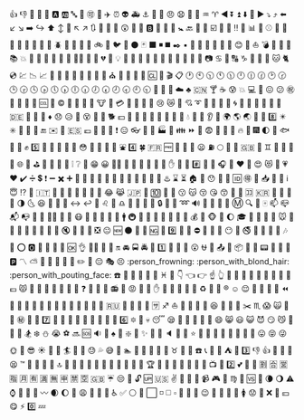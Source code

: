 <span class="copyme" data-clipboard-text=":+1:" title=":+1:">:+1:</span>
<span class="copyme" data-clipboard-text=":-1:" title=":-1:">:-1:</span>
<span class="copyme" data-clipboard-text=":100:" title=":100:">:100:</span>
<span class="copyme" data-clipboard-text=":1234:" title=":1234:">:1234:</span>
<span class="copyme" data-clipboard-text=":8ball:" title=":8ball:">:8ball:</span>
<span class="copyme" data-clipboard-text=":a:" title=":a:">:a:</span>
<span class="copyme" data-clipboard-text=":ab:" title=":ab:">:ab:</span>
<span class="copyme" data-clipboard-text=":abc:" title=":abc:">:abc:</span>
<span class="copyme" data-clipboard-text=":abcd:" title=":abcd:">:abcd:</span>
<span class="copyme" data-clipboard-text=":accept:" title=":accept:">:accept:</span>
<span class="copyme" data-clipboard-text=":aerial_tramway:" title=":aerial_tramway:">:aerial_tramway:</span>
<span class="copyme" data-clipboard-text=":airplane:" title=":airplane:">:airplane:</span>
<span class="copyme" data-clipboard-text=":alarm_clock:" title=":alarm_clock:">:alarm_clock:</span>
<span class="copyme" data-clipboard-text=":alien:" title=":alien:">:alien:</span>
<span class="copyme" data-clipboard-text=":ambulance:" title=":ambulance:">:ambulance:</span>
<span class="copyme" data-clipboard-text=":anchor:" title=":anchor:">:anchor:</span>
<span class="copyme" data-clipboard-text=":angel:" title=":angel:">:angel:</span>
<span class="copyme" data-clipboard-text=":anger:" title=":anger:">:anger:</span>
<span class="copyme" data-clipboard-text=":angry:" title=":angry:">:angry:</span>
<span class="copyme" data-clipboard-text=":anguished:" title=":anguished:">:anguished:</span>
<span class="copyme" data-clipboard-text=":ant:" title=":ant:">:ant:</span>
<span class="copyme" data-clipboard-text=":apple:" title=":apple:">:apple:</span>
<span class="copyme" data-clipboard-text=":aquarius:" title=":aquarius:">:aquarius:</span>
<span class="copyme" data-clipboard-text=":aries:" title=":aries:">:aries:</span>
<span class="copyme" data-clipboard-text=":arrow_backward:" title=":arrow_backward:">:arrow_backward:</span>
<span class="copyme" data-clipboard-text=":arrow_double_down:" title=":arrow_double_down:">:arrow_double_down:</span>
<span class="copyme" data-clipboard-text=":arrow_double_up:" title=":arrow_double_up:">:arrow_double_up:</span>
<span class="copyme" data-clipboard-text=":arrow_down:" title=":arrow_down:">:arrow_down:</span>
<span class="copyme" data-clipboard-text=":arrow_down_small:" title=":arrow_down_small:">:arrow_down_small:</span>
<span class="copyme" data-clipboard-text=":arrow_forward:" title=":arrow_forward:">:arrow_forward:</span>
<span class="copyme" data-clipboard-text=":arrow_heading_down:" title=":arrow_heading_down:">:arrow_heading_down:</span>
<span class="copyme" data-clipboard-text=":arrow_heading_up:" title=":arrow_heading_up:">:arrow_heading_up:</span>
<span class="copyme" data-clipboard-text=":arrow_left:" title=":arrow_left:">:arrow_left:</span>
<span class="copyme" data-clipboard-text=":arrow_lower_left:" title=":arrow_lower_left:">:arrow_lower_left:</span>
<span class="copyme" data-clipboard-text=":arrow_lower_right:" title=":arrow_lower_right:">:arrow_lower_right:</span>
<span class="copyme" data-clipboard-text=":arrow_right:" title=":arrow_right:">:arrow_right:</span>
<span class="copyme" data-clipboard-text=":arrow_right_hook:" title=":arrow_right_hook:">:arrow_right_hook:</span>
<span class="copyme" data-clipboard-text=":arrow_up:" title=":arrow_up:">:arrow_up:</span>
<span class="copyme" data-clipboard-text=":arrow_up_down:" title=":arrow_up_down:">:arrow_up_down:</span>
<span class="copyme" data-clipboard-text=":arrow_up_small:" title=":arrow_up_small:">:arrow_up_small:</span>
<span class="copyme" data-clipboard-text=":arrow_upper_left:" title=":arrow_upper_left:">:arrow_upper_left:</span>
<span class="copyme" data-clipboard-text=":arrow_upper_right:" title=":arrow_upper_right:">:arrow_upper_right:</span>
<span class="copyme" data-clipboard-text=":arrows_clockwise:" title=":arrows_clockwise:">:arrows_clockwise:</span>
<span class="copyme" data-clipboard-text=":arrows_counterclockwise:" title=":arrows_counterclockwise:">:arrows_counterclockwise:</span>
<span class="copyme" data-clipboard-text=":art:" title=":art:">:art:</span>
<span class="copyme" data-clipboard-text=":articulated_lorry:" title=":articulated_lorry:">:articulated_lorry:</span>
<span class="copyme" data-clipboard-text=":astonished:" title=":astonished:">:astonished:</span>
<span class="copyme" data-clipboard-text=":athletic_shoe:" title=":athletic_shoe:">:athletic_shoe:</span>
<span class="copyme" data-clipboard-text=":atm:" title=":atm:">:atm:</span>
<span class="copyme" data-clipboard-text=":b:" title=":b:">:b:</span>
<span class="copyme" data-clipboard-text=":baby:" title=":baby:">:baby:</span>
<span class="copyme" data-clipboard-text=":baby_bottle:" title=":baby_bottle:">:baby_bottle:</span>
<span class="copyme" data-clipboard-text=":baby_chick:" title=":baby_chick:">:baby_chick:</span>
<span class="copyme" data-clipboard-text=":baby_symbol:" title=":baby_symbol:">:baby_symbol:</span>
<span class="copyme" data-clipboard-text=":back:" title=":back:">:back:</span>
<span class="copyme" data-clipboard-text=":baggage_claim:" title=":baggage_claim:">:baggage_claim:</span>
<span class="copyme" data-clipboard-text=":balloon:" title=":balloon:">:balloon:</span>
<span class="copyme" data-clipboard-text=":ballot_box_with_check:" title=":ballot_box_with_check:">:ballot_box_with_check:</span>
<span class="copyme" data-clipboard-text=":bamboo:" title=":bamboo:">:bamboo:</span>
<span class="copyme" data-clipboard-text=":banana:" title=":banana:">:banana:</span>
<span class="copyme" data-clipboard-text=":bangbang:" title=":bangbang:">:bangbang:</span>
<span class="copyme" data-clipboard-text=":bank:" title=":bank:">:bank:</span>
<span class="copyme" data-clipboard-text=":bar_chart:" title=":bar_chart:">:bar_chart:</span>
<span class="copyme" data-clipboard-text=":barber:" title=":barber:">:barber:</span>
<span class="copyme" data-clipboard-text=":baseball:" title=":baseball:">:baseball:</span>
<span class="copyme" data-clipboard-text=":basketball:" title=":basketball:">:basketball:</span>
<span class="copyme" data-clipboard-text=":bath:" title=":bath:">:bath:</span>
<span class="copyme" data-clipboard-text=":bathtub:" title=":bathtub:">:bathtub:</span>
<span class="copyme" data-clipboard-text=":battery:" title=":battery:">:battery:</span>
<span class="copyme" data-clipboard-text=":bear:" title=":bear:">:bear:</span>
<span class="copyme" data-clipboard-text=":bee:" title=":bee:">:bee:</span>
<span class="copyme" data-clipboard-text=":beer:" title=":beer:">:beer:</span>
<span class="copyme" data-clipboard-text=":beers:" title=":beers:">:beers:</span>
<span class="copyme" data-clipboard-text=":beetle:" title=":beetle:">:beetle:</span>
<span class="copyme" data-clipboard-text=":beginner:" title=":beginner:">:beginner:</span>
<span class="copyme" data-clipboard-text=":bell:" title=":bell:">:bell:</span>
<span class="copyme" data-clipboard-text=":bento:" title=":bento:">:bento:</span>
<span class="copyme" data-clipboard-text=":bicyclist:" title=":bicyclist:">:bicyclist:</span>
<span class="copyme" data-clipboard-text=":bike:" title=":bike:">:bike:</span>
<span class="copyme" data-clipboard-text=":bikini:" title=":bikini:">:bikini:</span>
<span class="copyme" data-clipboard-text=":bird:" title=":bird:">:bird:</span>
<span class="copyme" data-clipboard-text=":birthday:" title=":birthday:">:birthday:</span>
<span class="copyme" data-clipboard-text=":black_circle:" title=":black_circle:">:black_circle:</span>
<span class="copyme" data-clipboard-text=":black_joker:" title=":black_joker:">:black_joker:</span>
<span class="copyme" data-clipboard-text=":black_large_square:" title=":black_large_square:">:black_large_square:</span>
<span class="copyme" data-clipboard-text=":black_medium_small_square:" title=":black_medium_small_square:">:black_medium_small_square:</span>
<span class="copyme" data-clipboard-text=":black_medium_square:" title=":black_medium_square:">:black_medium_square:</span>
<span class="copyme" data-clipboard-text=":black_nib:" title=":black_nib:">:black_nib:</span>
<span class="copyme" data-clipboard-text=":black_small_square:" title=":black_small_square:">:black_small_square:</span>
<span class="copyme" data-clipboard-text=":black_square_button:" title=":black_square_button:">:black_square_button:</span>
<span class="copyme" data-clipboard-text=":blossom:" title=":blossom:">:blossom:</span>
<span class="copyme" data-clipboard-text=":blowfish:" title=":blowfish:">:blowfish:</span>
<span class="copyme" data-clipboard-text=":blue_book:" title=":blue_book:">:blue_book:</span>
<span class="copyme" data-clipboard-text=":blue_car:" title=":blue_car:">:blue_car:</span>
<span class="copyme" data-clipboard-text=":blue_heart:" title=":blue_heart:">:blue_heart:</span>
<span class="copyme" data-clipboard-text=":blush:" title=":blush:">:blush:</span>
<span class="copyme" data-clipboard-text=":boar:" title=":boar:">:boar:</span>
<span class="copyme" data-clipboard-text=":boat:" title=":boat:">:boat:</span>
<span class="copyme" data-clipboard-text=":bomb:" title=":bomb:">:bomb:</span>
<span class="copyme" data-clipboard-text=":book:" title=":book:">:book:</span>
<span class="copyme" data-clipboard-text=":bookmark:" title=":bookmark:">:bookmark:</span>
<span class="copyme" data-clipboard-text=":bookmark_tabs:" title=":bookmark_tabs:">:bookmark_tabs:</span>
<span class="copyme" data-clipboard-text=":books:" title=":books:">:books:</span>
<span class="copyme" data-clipboard-text=":boom:" title=":boom:">:boom:</span>
<span class="copyme" data-clipboard-text=":boot:" title=":boot:">:boot:</span>
<span class="copyme" data-clipboard-text=":bouquet:" title=":bouquet:">:bouquet:</span>
<span class="copyme" data-clipboard-text=":bow:" title=":bow:">:bow:</span>
<span class="copyme" data-clipboard-text=":bowling:" title=":bowling:">:bowling:</span>
<span class="copyme" data-clipboard-text=":boy:" title=":boy:">:boy:</span>
<span class="copyme" data-clipboard-text=":bread:" title=":bread:">:bread:</span>
<span class="copyme" data-clipboard-text=":bride_with_veil:" title=":bride_with_veil:">:bride_with_veil:</span>
<span class="copyme" data-clipboard-text=":bridge_at_night:" title=":bridge_at_night:">:bridge_at_night:</span>
<span class="copyme" data-clipboard-text=":briefcase:" title=":briefcase:">:briefcase:</span>
<span class="copyme" data-clipboard-text=":broken_heart:" title=":broken_heart:">:broken_heart:</span>
<span class="copyme" data-clipboard-text=":bug:" title=":bug:">:bug:</span>
<span class="copyme" data-clipboard-text=":bulb:" title=":bulb:">:bulb:</span>
<span class="copyme" data-clipboard-text=":bullettrain_front:" title=":bullettrain_front:">:bullettrain_front:</span>
<span class="copyme" data-clipboard-text=":bullettrain_side:" title=":bullettrain_side:">:bullettrain_side:</span>
<span class="copyme" data-clipboard-text=":bus:" title=":bus:">:bus:</span>
<span class="copyme" data-clipboard-text=":busstop:" title=":busstop:">:busstop:</span>
<span class="copyme" data-clipboard-text=":bust_in_silhouette:" title=":bust_in_silhouette:">:bust_in_silhouette:</span>
<span class="copyme" data-clipboard-text=":busts_in_silhouette:" title=":busts_in_silhouette:">:busts_in_silhouette:</span>
<span class="copyme" data-clipboard-text=":cactus:" title=":cactus:">:cactus:</span>
<span class="copyme" data-clipboard-text=":cake:" title=":cake:">:cake:</span>
<span class="copyme" data-clipboard-text=":calendar:" title=":calendar:">:calendar:</span>
<span class="copyme" data-clipboard-text=":calling:" title=":calling:">:calling:</span>
<span class="copyme" data-clipboard-text=":camel:" title=":camel:">:camel:</span>
<span class="copyme" data-clipboard-text=":camera:" title=":camera:">:camera:</span>
<span class="copyme" data-clipboard-text=":cancer:" title=":cancer:">:cancer:</span>
<span class="copyme" data-clipboard-text=":candy:" title=":candy:">:candy:</span>
<span class="copyme" data-clipboard-text=":capital_abcd:" title=":capital_abcd:">:capital_abcd:</span>
<span class="copyme" data-clipboard-text=":capricorn:" title=":capricorn:">:capricorn:</span>
<span class="copyme" data-clipboard-text=":car:" title=":car:">:car:</span>
<span class="copyme" data-clipboard-text=":card_index:" title=":card_index:">:card_index:</span>
<span class="copyme" data-clipboard-text=":carousel_horse:" title=":carousel_horse:">:carousel_horse:</span>
<span class="copyme" data-clipboard-text=":cat:" title=":cat:">:cat:</span>
<span class="copyme" data-clipboard-text=":cat2:" title=":cat2:">:cat2:</span>
<span class="copyme" data-clipboard-text=":cd:" title=":cd:">:cd:</span>
<span class="copyme" data-clipboard-text=":chart:" title=":chart:">:chart:</span>
<span class="copyme" data-clipboard-text=":chart_with_downwards_trend:" title=":chart_with_downwards_trend:">:chart_with_downwards_trend:</span>
<span class="copyme" data-clipboard-text=":chart_with_upwards_trend:" title=":chart_with_upwards_trend:">:chart_with_upwards_trend:</span>
<span class="copyme" data-clipboard-text=":checkered_flag:" title=":checkered_flag:">:checkered_flag:</span>
<span class="copyme" data-clipboard-text=":cherries:" title=":cherries:">:cherries:</span>
<span class="copyme" data-clipboard-text=":cherry_blossom:" title=":cherry_blossom:">:cherry_blossom:</span>
<span class="copyme" data-clipboard-text=":chestnut:" title=":chestnut:">:chestnut:</span>
<span class="copyme" data-clipboard-text=":chicken:" title=":chicken:">:chicken:</span>
<span class="copyme" data-clipboard-text=":children_crossing:" title=":children_crossing:">:children_crossing:</span>
<span class="copyme" data-clipboard-text=":chocolate_bar:" title=":chocolate_bar:">:chocolate_bar:</span>
<span class="copyme" data-clipboard-text=":christmas_tree:" title=":christmas_tree:">:christmas_tree:</span>
<span class="copyme" data-clipboard-text=":church:" title=":church:">:church:</span>
<span class="copyme" data-clipboard-text=":cinema:" title=":cinema:">:cinema:</span>
<span class="copyme" data-clipboard-text=":circus_tent:" title=":circus_tent:">:circus_tent:</span>
<span class="copyme" data-clipboard-text=":city_sunrise:" title=":city_sunrise:">:city_sunrise:</span>
<span class="copyme" data-clipboard-text=":city_sunset:" title=":city_sunset:">:city_sunset:</span>
<span class="copyme" data-clipboard-text=":cl:" title=":cl:">:cl:</span>
<span class="copyme" data-clipboard-text=":clap:" title=":clap:">:clap:</span>
<span class="copyme" data-clipboard-text=":clapper:" title=":clapper:">:clapper:</span>
<span class="copyme" data-clipboard-text=":clipboard:" title=":clipboard:">:clipboard:</span>
<span class="copyme" data-clipboard-text=":clock1:" title=":clock1:">:clock1:</span>
<span class="copyme" data-clipboard-text=":clock10:" title=":clock10:">:clock10:</span>
<span class="copyme" data-clipboard-text=":clock1030:" title=":clock1030:">:clock1030:</span>
<span class="copyme" data-clipboard-text=":clock11:" title=":clock11:">:clock11:</span>
<span class="copyme" data-clipboard-text=":clock1130:" title=":clock1130:">:clock1130:</span>
<span class="copyme" data-clipboard-text=":clock12:" title=":clock12:">:clock12:</span>
<span class="copyme" data-clipboard-text=":clock1230:" title=":clock1230:">:clock1230:</span>
<span class="copyme" data-clipboard-text=":clock130:" title=":clock130:">:clock130:</span>
<span class="copyme" data-clipboard-text=":clock2:" title=":clock2:">:clock2:</span>
<span class="copyme" data-clipboard-text=":clock230:" title=":clock230:">:clock230:</span>
<span class="copyme" data-clipboard-text=":clock3:" title=":clock3:">:clock3:</span>
<span class="copyme" data-clipboard-text=":clock330:" title=":clock330:">:clock330:</span>
<span class="copyme" data-clipboard-text=":clock4:" title=":clock4:">:clock4:</span>
<span class="copyme" data-clipboard-text=":clock430:" title=":clock430:">:clock430:</span>
<span class="copyme" data-clipboard-text=":clock5:" title=":clock5:">:clock5:</span>
<span class="copyme" data-clipboard-text=":clock530:" title=":clock530:">:clock530:</span>
<span class="copyme" data-clipboard-text=":clock6:" title=":clock6:">:clock6:</span>
<span class="copyme" data-clipboard-text=":clock630:" title=":clock630:">:clock630:</span>
<span class="copyme" data-clipboard-text=":clock7:" title=":clock7:">:clock7:</span>
<span class="copyme" data-clipboard-text=":clock730:" title=":clock730:">:clock730:</span>
<span class="copyme" data-clipboard-text=":clock8:" title=":clock8:">:clock8:</span>
<span class="copyme" data-clipboard-text=":clock830:" title=":clock830:">:clock830:</span>
<span class="copyme" data-clipboard-text=":clock9:" title=":clock9:">:clock9:</span>
<span class="copyme" data-clipboard-text=":clock930:" title=":clock930:">:clock930:</span>
<span class="copyme" data-clipboard-text=":closed_book:" title=":closed_book:">:closed_book:</span>
<span class="copyme" data-clipboard-text=":closed_lock_with_key:" title=":closed_lock_with_key:">:closed_lock_with_key:</span>
<span class="copyme" data-clipboard-text=":closed_umbrella:" title=":closed_umbrella:">:closed_umbrella:</span>
<span class="copyme" data-clipboard-text=":cloud:" title=":cloud:">:cloud:</span>
<span class="copyme" data-clipboard-text=":clubs:" title=":clubs:">:clubs:</span>
<span class="copyme" data-clipboard-text=":cn:" title=":cn:">:cn:</span>
<span class="copyme" data-clipboard-text=":cocktail:" title=":cocktail:">:cocktail:</span>
<span class="copyme" data-clipboard-text=":coffee:" title=":coffee:">:coffee:</span>
<span class="copyme" data-clipboard-text=":cold_sweat:" title=":cold_sweat:">:cold_sweat:</span>
<span class="copyme" data-clipboard-text=":collision:" title=":collision:">:collision:</span>
<span class="copyme" data-clipboard-text=":computer:" title=":computer:">:computer:</span>
<span class="copyme" data-clipboard-text=":confetti_ball:" title=":confetti_ball:">:confetti_ball:</span>
<span class="copyme" data-clipboard-text=":confounded:" title=":confounded:">:confounded:</span>
<span class="copyme" data-clipboard-text=":confused:" title=":confused:">:confused:</span>
<span class="copyme" data-clipboard-text=":congratulations:" title=":congratulations:">:congratulations:</span>
<span class="copyme" data-clipboard-text=":construction:" title=":construction:">:construction:</span>
<span class="copyme" data-clipboard-text=":construction_worker:" title=":construction_worker:">:construction_worker:</span>
<span class="copyme" data-clipboard-text=":convenience_store:" title=":convenience_store:">:convenience_store:</span>
<span class="copyme" data-clipboard-text=":cookie:" title=":cookie:">:cookie:</span>
<span class="copyme" data-clipboard-text=":cool:" title=":cool:">:cool:</span>
<span class="copyme" data-clipboard-text=":cop:" title=":cop:">:cop:</span>
<span class="copyme" data-clipboard-text=":copyright:" title=":copyright:">:copyright:</span>
<span class="copyme" data-clipboard-text=":corn:" title=":corn:">:corn:</span>
<span class="copyme" data-clipboard-text=":couple:" title=":couple:">:couple:</span>
<span class="copyme" data-clipboard-text=":couple_with_heart:" title=":couple_with_heart:">:couple_with_heart:</span>
<span class="copyme" data-clipboard-text=":couplekiss:" title=":couplekiss:">:couplekiss:</span>
<span class="copyme" data-clipboard-text=":cow:" title=":cow:">:cow:</span>
<span class="copyme" data-clipboard-text=":cow2:" title=":cow2:">:cow2:</span>
<span class="copyme" data-clipboard-text=":credit_card:" title=":credit_card:">:credit_card:</span>
<span class="copyme" data-clipboard-text=":crescent_moon:" title=":crescent_moon:">:crescent_moon:</span>
<span class="copyme" data-clipboard-text=":crocodile:" title=":crocodile:">:crocodile:</span>
<span class="copyme" data-clipboard-text=":crossed_flags:" title=":crossed_flags:">:crossed_flags:</span>
<span class="copyme" data-clipboard-text=":crown:" title=":crown:">:crown:</span>
<span class="copyme" data-clipboard-text=":cry:" title=":cry:">:cry:</span>
<span class="copyme" data-clipboard-text=":crying_cat_face:" title=":crying_cat_face:">:crying_cat_face:</span>
<span class="copyme" data-clipboard-text=":crystal_ball:" title=":crystal_ball:">:crystal_ball:</span>
<span class="copyme" data-clipboard-text=":cupid:" title=":cupid:">:cupid:</span>
<span class="copyme" data-clipboard-text=":curly_loop:" title=":curly_loop:">:curly_loop:</span>
<span class="copyme" data-clipboard-text=":currency_exchange:" title=":currency_exchange:">:currency_exchange:</span>
<span class="copyme" data-clipboard-text=":curry:" title=":curry:">:curry:</span>
<span class="copyme" data-clipboard-text=":custard:" title=":custard:">:custard:</span>
<span class="copyme" data-clipboard-text=":customs:" title=":customs:">:customs:</span>
<span class="copyme" data-clipboard-text=":cyclone:" title=":cyclone:">:cyclone:</span>
<span class="copyme" data-clipboard-text=":dancer:" title=":dancer:">:dancer:</span>
<span class="copyme" data-clipboard-text=":dancers:" title=":dancers:">:dancers:</span>
<span class="copyme" data-clipboard-text=":dango:" title=":dango:">:dango:</span>
<span class="copyme" data-clipboard-text=":dart:" title=":dart:">:dart:</span>
<span class="copyme" data-clipboard-text=":dash:" title=":dash:">:dash:</span>
<span class="copyme" data-clipboard-text=":date:" title=":date:">:date:</span>
<span class="copyme" data-clipboard-text=":de:" title=":de:">:de:</span>
<span class="copyme" data-clipboard-text=":deciduous_tree:" title=":deciduous_tree:">:deciduous_tree:</span>
<span class="copyme" data-clipboard-text=":department_store:" title=":department_store:">:department_store:</span>
<span class="copyme" data-clipboard-text=":diamond_shape_with_a_dot_inside:" title=":diamond_shape_with_a_dot_inside:">:diamond_shape_with_a_dot_inside:</span>
<span class="copyme" data-clipboard-text=":diamonds:" title=":diamonds:">:diamonds:</span>
<span class="copyme" data-clipboard-text=":disappointed:" title=":disappointed:">:disappointed:</span>
<span class="copyme" data-clipboard-text=":disappointed_relieved:" title=":disappointed_relieved:">:disappointed_relieved:</span>
<span class="copyme" data-clipboard-text=":dizzy:" title=":dizzy:">:dizzy:</span>
<span class="copyme" data-clipboard-text=":dizzy_face:" title=":dizzy_face:">:dizzy_face:</span>
<span class="copyme" data-clipboard-text=":do_not_litter:" title=":do_not_litter:">:do_not_litter:</span>
<span class="copyme" data-clipboard-text=":dog:" title=":dog:">:dog:</span>
<span class="copyme" data-clipboard-text=":dog2:" title=":dog2:">:dog2:</span>
<span class="copyme" data-clipboard-text=":dollar:" title=":dollar:">:dollar:</span>
<span class="copyme" data-clipboard-text=":dolls:" title=":dolls:">:dolls:</span>
<span class="copyme" data-clipboard-text=":dolphin:" title=":dolphin:">:dolphin:</span>
<span class="copyme" data-clipboard-text=":door:" title=":door:">:door:</span>
<span class="copyme" data-clipboard-text=":doughnut:" title=":doughnut:">:doughnut:</span>
<span class="copyme" data-clipboard-text=":dragon:" title=":dragon:">:dragon:</span>
<span class="copyme" data-clipboard-text=":dragon_face:" title=":dragon_face:">:dragon_face:</span>
<span class="copyme" data-clipboard-text=":dress:" title=":dress:">:dress:</span>
<span class="copyme" data-clipboard-text=":dromedary_camel:" title=":dromedary_camel:">:dromedary_camel:</span>
<span class="copyme" data-clipboard-text=":droplet:" title=":droplet:">:droplet:</span>
<span class="copyme" data-clipboard-text=":dvd:" title=":dvd:">:dvd:</span>
<span class="copyme" data-clipboard-text=":e-mail:" title=":e-mail:">:e-mail:</span>
<span class="copyme" data-clipboard-text=":ear:" title=":ear:">:ear:</span>
<span class="copyme" data-clipboard-text=":ear_of_rice:" title=":ear_of_rice:">:ear_of_rice:</span>
<span class="copyme" data-clipboard-text=":earth_africa:" title=":earth_africa:">:earth_africa:</span>
<span class="copyme" data-clipboard-text=":earth_americas:" title=":earth_americas:">:earth_americas:</span>
<span class="copyme" data-clipboard-text=":earth_asia:" title=":earth_asia:">:earth_asia:</span>
<span class="copyme" data-clipboard-text=":egg:" title=":egg:">:egg:</span>
<span class="copyme" data-clipboard-text=":eggplant:" title=":eggplant:">:eggplant:</span>
<span class="copyme" data-clipboard-text=":eight:" title=":eight:">:eight:</span>
<span class="copyme" data-clipboard-text=":eight_pointed_black_star:" title=":eight_pointed_black_star:">:eight_pointed_black_star:</span>
<span class="copyme" data-clipboard-text=":eight_spoked_asterisk:" title=":eight_spoked_asterisk:">:eight_spoked_asterisk:</span>
<span class="copyme" data-clipboard-text=":electric_plug:" title=":electric_plug:">:electric_plug:</span>
<span class="copyme" data-clipboard-text=":elephant:" title=":elephant:">:elephant:</span>
<span class="copyme" data-clipboard-text=":email:" title=":email:">:email:</span>
<span class="copyme" data-clipboard-text=":end:" title=":end:">:end:</span>
<span class="copyme" data-clipboard-text=":envelope:" title=":envelope:">:envelope:</span>
<span class="copyme" data-clipboard-text=":envelope_with_arrow:" title=":envelope_with_arrow:">:envelope_with_arrow:</span>
<span class="copyme" data-clipboard-text=":es:" title=":es:">:es:</span>
<span class="copyme" data-clipboard-text=":euro:" title=":euro:">:euro:</span>
<span class="copyme" data-clipboard-text=":european_castle:" title=":european_castle:">:european_castle:</span>
<span class="copyme" data-clipboard-text=":european_post_office:" title=":european_post_office:">:european_post_office:</span>
<span class="copyme" data-clipboard-text=":evergreen_tree:" title=":evergreen_tree:">:evergreen_tree:</span>
<span class="copyme" data-clipboard-text=":exclamation:" title=":exclamation:">:exclamation:</span>
<span class="copyme" data-clipboard-text=":expressionless:" title=":expressionless:">:expressionless:</span>
<span class="copyme" data-clipboard-text=":eyeglasses:" title=":eyeglasses:">:eyeglasses:</span>
<span class="copyme" data-clipboard-text=":eyes:" title=":eyes:">:eyes:</span>
<span class="copyme" data-clipboard-text=":facepunch:" title=":facepunch:">:facepunch:</span>
<span class="copyme" data-clipboard-text=":factory:" title=":factory:">:factory:</span>
<span class="copyme" data-clipboard-text=":fallen_leaf:" title=":fallen_leaf:">:fallen_leaf:</span>
<span class="copyme" data-clipboard-text=":family:" title=":family:">:family:</span>
<span class="copyme" data-clipboard-text=":fast_forward:" title=":fast_forward:">:fast_forward:</span>
<span class="copyme" data-clipboard-text=":fax:" title=":fax:">:fax:</span>
<span class="copyme" data-clipboard-text=":fearful:" title=":fearful:">:fearful:</span>
<span class="copyme" data-clipboard-text=":feet:" title=":feet:">:feet:</span>
<span class="copyme" data-clipboard-text=":ferris_wheel:" title=":ferris_wheel:">:ferris_wheel:</span>
<span class="copyme" data-clipboard-text=":file_folder:" title=":file_folder:">:file_folder:</span>
<span class="copyme" data-clipboard-text=":fire:" title=":fire:">:fire:</span>
<span class="copyme" data-clipboard-text=":fire_engine:" title=":fire_engine:">:fire_engine:</span>
<span class="copyme" data-clipboard-text=":fireworks:" title=":fireworks:">:fireworks:</span>
<span class="copyme" data-clipboard-text=":first_quarter_moon:" title=":first_quarter_moon:">:first_quarter_moon:</span>
<span class="copyme" data-clipboard-text=":first_quarter_moon_with_face:" title=":first_quarter_moon_with_face:">:first_quarter_moon_with_face:</span>
<span class="copyme" data-clipboard-text=":fish:" title=":fish:">:fish:</span>
<span class="copyme" data-clipboard-text=":fish_cake:" title=":fish_cake:">:fish_cake:</span>
<span class="copyme" data-clipboard-text=":fishing_pole_and_fish:" title=":fishing_pole_and_fish:">:fishing_pole_and_fish:</span>
<span class="copyme" data-clipboard-text=":fist:" title=":fist:">:fist:</span>
<span class="copyme" data-clipboard-text=":five:" title=":five:">:five:</span>
<span class="copyme" data-clipboard-text=":flags:" title=":flags:">:flags:</span>
<span class="copyme" data-clipboard-text=":flashlight:" title=":flashlight:">:flashlight:</span>
<span class="copyme" data-clipboard-text=":flipper:" title=":flipper:">:flipper:</span>
<span class="copyme" data-clipboard-text=":floppy_disk:" title=":floppy_disk:">:floppy_disk:</span>
<span class="copyme" data-clipboard-text=":flower_playing_cards:" title=":flower_playing_cards:">:flower_playing_cards:</span>
<span class="copyme" data-clipboard-text=":flushed:" title=":flushed:">:flushed:</span>
<span class="copyme" data-clipboard-text=":foggy:" title=":foggy:">:foggy:</span>
<span class="copyme" data-clipboard-text=":football:" title=":football:">:football:</span>
<span class="copyme" data-clipboard-text=":footprints:" title=":footprints:">:footprints:</span>
<span class="copyme" data-clipboard-text=":fork_and_knife:" title=":fork_and_knife:">:fork_and_knife:</span>
<span class="copyme" data-clipboard-text=":fountain:" title=":fountain:">:fountain:</span>
<span class="copyme" data-clipboard-text=":four:" title=":four:">:four:</span>
<span class="copyme" data-clipboard-text=":four_leaf_clover:" title=":four_leaf_clover:">:four_leaf_clover:</span>
<span class="copyme" data-clipboard-text=":fr:" title=":fr:">:fr:</span>
<span class="copyme" data-clipboard-text=":free:" title=":free:">:free:</span>
<span class="copyme" data-clipboard-text=":fried_shrimp:" title=":fried_shrimp:">:fried_shrimp:</span>
<span class="copyme" data-clipboard-text=":fries:" title=":fries:">:fries:</span>
<span class="copyme" data-clipboard-text=":frog:" title=":frog:">:frog:</span>
<span class="copyme" data-clipboard-text=":frowning:" title=":frowning:">:frowning:</span>
<span class="copyme" data-clipboard-text=":fuelpump:" title=":fuelpump:">:fuelpump:</span>
<span class="copyme" data-clipboard-text=":full_moon:" title=":full_moon:">:full_moon:</span>
<span class="copyme" data-clipboard-text=":full_moon_with_face:" title=":full_moon_with_face:">:full_moon_with_face:</span>
<span class="copyme" data-clipboard-text=":game_die:" title=":game_die:">:game_die:</span>
<span class="copyme" data-clipboard-text=":gb:" title=":gb:">:gb:</span>
<span class="copyme" data-clipboard-text=":gem:" title=":gem:">:gem:</span>
<span class="copyme" data-clipboard-text=":gemini:" title=":gemini:">:gemini:</span>
<span class="copyme" data-clipboard-text=":ghost:" title=":ghost:">:ghost:</span>
<span class="copyme" data-clipboard-text=":gift:" title=":gift:">:gift:</span>
<span class="copyme" data-clipboard-text=":gift_heart:" title=":gift_heart:">:gift_heart:</span>
<span class="copyme" data-clipboard-text=":girl:" title=":girl:">:girl:</span>
<span class="copyme" data-clipboard-text=":globe_with_meridians:" title=":globe_with_meridians:">:globe_with_meridians:</span>
<span class="copyme" data-clipboard-text=":goat:" title=":goat:">:goat:</span>
<span class="copyme" data-clipboard-text=":golf:" title=":golf:">:golf:</span>
<span class="copyme" data-clipboard-text=":grapes:" title=":grapes:">:grapes:</span>
<span class="copyme" data-clipboard-text=":green_apple:" title=":green_apple:">:green_apple:</span>
<span class="copyme" data-clipboard-text=":green_book:" title=":green_book:">:green_book:</span>
<span class="copyme" data-clipboard-text=":green_heart:" title=":green_heart:">:green_heart:</span>
<span class="copyme" data-clipboard-text=":grey_exclamation:" title=":grey_exclamation:">:grey_exclamation:</span>
<span class="copyme" data-clipboard-text=":grey_question:" title=":grey_question:">:grey_question:</span>
<span class="copyme" data-clipboard-text=":grimacing:" title=":grimacing:">:grimacing:</span>
<span class="copyme" data-clipboard-text=":grin:" title=":grin:">:grin:</span>
<span class="copyme" data-clipboard-text=":grinning:" title=":grinning:">:grinning:</span>
<span class="copyme" data-clipboard-text=":guardsman:" title=":guardsman:">:guardsman:</span>
<span class="copyme" data-clipboard-text=":guitar:" title=":guitar:">:guitar:</span>
<span class="copyme" data-clipboard-text=":gun:" title=":gun:">:gun:</span>
<span class="copyme" data-clipboard-text=":haircut:" title=":haircut:">:haircut:</span>
<span class="copyme" data-clipboard-text=":hamburger:" title=":hamburger:">:hamburger:</span>
<span class="copyme" data-clipboard-text=":hammer:" title=":hammer:">:hammer:</span>
<span class="copyme" data-clipboard-text=":hamster:" title=":hamster:">:hamster:</span>
<span class="copyme" data-clipboard-text=":hand:" title=":hand:">:hand:</span>
<span class="copyme" data-clipboard-text=":handbag:" title=":handbag:">:handbag:</span>
<span class="copyme" data-clipboard-text=":hankey:" title=":hankey:">:hankey:</span>
<span class="copyme" data-clipboard-text=":hash:" title=":hash:">:hash:</span>
<span class="copyme" data-clipboard-text=":hatched_chick:" title=":hatched_chick:">:hatched_chick:</span>
<span class="copyme" data-clipboard-text=":hatching_chick:" title=":hatching_chick:">:hatching_chick:</span>
<span class="copyme" data-clipboard-text=":headphones:" title=":headphones:">:headphones:</span>
<span class="copyme" data-clipboard-text=":hear_no_evil:" title=":hear_no_evil:">:hear_no_evil:</span>
<span class="copyme" data-clipboard-text=":heart:" title=":heart:">:heart:</span>
<span class="copyme" data-clipboard-text=":heart_decoration:" title=":heart_decoration:">:heart_decoration:</span>
<span class="copyme" data-clipboard-text=":heart_eyes:" title=":heart_eyes:">:heart_eyes:</span>
<span class="copyme" data-clipboard-text=":heart_eyes_cat:" title=":heart_eyes_cat:">:heart_eyes_cat:</span>
<span class="copyme" data-clipboard-text=":heartbeat:" title=":heartbeat:">:heartbeat:</span>
<span class="copyme" data-clipboard-text=":heartpulse:" title=":heartpulse:">:heartpulse:</span>
<span class="copyme" data-clipboard-text=":hearts:" title=":hearts:">:hearts:</span>
<span class="copyme" data-clipboard-text=":heavy_check_mark:" title=":heavy_check_mark:">:heavy_check_mark:</span>
<span class="copyme" data-clipboard-text=":heavy_division_sign:" title=":heavy_division_sign:">:heavy_division_sign:</span>
<span class="copyme" data-clipboard-text=":heavy_dollar_sign:" title=":heavy_dollar_sign:">:heavy_dollar_sign:</span>
<span class="copyme" data-clipboard-text=":heavy_exclamation_mark:" title=":heavy_exclamation_mark:">:heavy_exclamation_mark:</span>
<span class="copyme" data-clipboard-text=":heavy_minus_sign:" title=":heavy_minus_sign:">:heavy_minus_sign:</span>
<span class="copyme" data-clipboard-text=":heavy_multiplication_x:" title=":heavy_multiplication_x:">:heavy_multiplication_x:</span>
<span class="copyme" data-clipboard-text=":heavy_plus_sign:" title=":heavy_plus_sign:">:heavy_plus_sign:</span>
<span class="copyme" data-clipboard-text=":helicopter:" title=":helicopter:">:helicopter:</span>
<span class="copyme" data-clipboard-text=":herb:" title=":herb:">:herb:</span>
<span class="copyme" data-clipboard-text=":hibiscus:" title=":hibiscus:">:hibiscus:</span>
<span class="copyme" data-clipboard-text=":high_brightness:" title=":high_brightness:">:high_brightness:</span>
<span class="copyme" data-clipboard-text=":high_heel:" title=":high_heel:">:high_heel:</span>
<span class="copyme" data-clipboard-text=":hocho:" title=":hocho:">:hocho:</span>
<span class="copyme" data-clipboard-text=":honey_pot:" title=":honey_pot:">:honey_pot:</span>
<span class="copyme" data-clipboard-text=":honeybee:" title=":honeybee:">:honeybee:</span>
<span class="copyme" data-clipboard-text=":horse:" title=":horse:">:horse:</span>
<span class="copyme" data-clipboard-text=":horse_racing:" title=":horse_racing:">:horse_racing:</span>
<span class="copyme" data-clipboard-text=":hospital:" title=":hospital:">:hospital:</span>
<span class="copyme" data-clipboard-text=":hotel:" title=":hotel:">:hotel:</span>
<span class="copyme" data-clipboard-text=":hotsprings:" title=":hotsprings:">:hotsprings:</span>
<span class="copyme" data-clipboard-text=":hourglass:" title=":hourglass:">:hourglass:</span>
<span class="copyme" data-clipboard-text=":hourglass_flowing_sand:" title=":hourglass_flowing_sand:">:hourglass_flowing_sand:</span>
<span class="copyme" data-clipboard-text=":house:" title=":house:">:house:</span>
<span class="copyme" data-clipboard-text=":house_with_garden:" title=":house_with_garden:">:house_with_garden:</span>
<span class="copyme" data-clipboard-text=":hushed:" title=":hushed:">:hushed:</span>
<span class="copyme" data-clipboard-text=":ice_cream:" title=":ice_cream:">:ice_cream:</span>
<span class="copyme" data-clipboard-text=":icecream:" title=":icecream:">:icecream:</span>
<span class="copyme" data-clipboard-text=":id:" title=":id:">:id:</span>
<span class="copyme" data-clipboard-text=":ideograph_advantage:" title=":ideograph_advantage:">:ideograph_advantage:</span>
<span class="copyme" data-clipboard-text=":imp:" title=":imp:">:imp:</span>
<span class="copyme" data-clipboard-text=":inbox_tray:" title=":inbox_tray:">:inbox_tray:</span>
<span class="copyme" data-clipboard-text=":incoming_envelope:" title=":incoming_envelope:">:incoming_envelope:</span>
<span class="copyme" data-clipboard-text=":information_desk_person:" title=":information_desk_person:">:information_desk_person:</span>
<span class="copyme" data-clipboard-text=":information_source:" title=":information_source:">:information_source:</span>
<span class="copyme" data-clipboard-text=":innocent:" title=":innocent:">:innocent:</span>
<span class="copyme" data-clipboard-text=":interrobang:" title=":interrobang:">:interrobang:</span>
<span class="copyme" data-clipboard-text=":iphone:" title=":iphone:">:iphone:</span>
<span class="copyme" data-clipboard-text=":it:" title=":it:">:it:</span>
<span class="copyme" data-clipboard-text=":izakaya_lantern:" title=":izakaya_lantern:">:izakaya_lantern:</span>
<span class="copyme" data-clipboard-text=":jack_o_lantern:" title=":jack_o_lantern:">:jack_o_lantern:</span>
<span class="copyme" data-clipboard-text=":japan:" title=":japan:">:japan:</span>
<span class="copyme" data-clipboard-text=":japanese_castle:" title=":japanese_castle:">:japanese_castle:</span>
<span class="copyme" data-clipboard-text=":japanese_goblin:" title=":japanese_goblin:">:japanese_goblin:</span>
<span class="copyme" data-clipboard-text=":japanese_ogre:" title=":japanese_ogre:">:japanese_ogre:</span>
<span class="copyme" data-clipboard-text=":jeans:" title=":jeans:">:jeans:</span>
<span class="copyme" data-clipboard-text=":joy:" title=":joy:">:joy:</span>
<span class="copyme" data-clipboard-text=":joy_cat:" title=":joy_cat:">:joy_cat:</span>
<span class="copyme" data-clipboard-text=":jp:" title=":jp:">:jp:</span>
<span class="copyme" data-clipboard-text=":key:" title=":key:">:key:</span>
<span class="copyme" data-clipboard-text=":keycap_ten:" title=":keycap_ten:">:keycap_ten:</span>
<span class="copyme" data-clipboard-text=":kimono:" title=":kimono:">:kimono:</span>
<span class="copyme" data-clipboard-text=":kiss:" title=":kiss:">:kiss:</span>
<span class="copyme" data-clipboard-text=":kissing:" title=":kissing:">:kissing:</span>
<span class="copyme" data-clipboard-text=":kissing_cat:" title=":kissing_cat:">:kissing_cat:</span>
<span class="copyme" data-clipboard-text=":kissing_closed_eyes:" title=":kissing_closed_eyes:">:kissing_closed_eyes:</span>
<span class="copyme" data-clipboard-text=":kissing_heart:" title=":kissing_heart:">:kissing_heart:</span>
<span class="copyme" data-clipboard-text=":kissing_smiling_eyes:" title=":kissing_smiling_eyes:">:kissing_smiling_eyes:</span>
<span class="copyme" data-clipboard-text=":knife:" title=":knife:">:knife:</span>
<span class="copyme" data-clipboard-text=":koala:" title=":koala:">:koala:</span>
<span class="copyme" data-clipboard-text=":koko:" title=":koko:">:koko:</span>
<span class="copyme" data-clipboard-text=":kr:" title=":kr:">:kr:</span>
<span class="copyme" data-clipboard-text=":lantern:" title=":lantern:">:lantern:</span>
<span class="copyme" data-clipboard-text=":large_blue_circle:" title=":large_blue_circle:">:large_blue_circle:</span>
<span class="copyme" data-clipboard-text=":large_blue_diamond:" title=":large_blue_diamond:">:large_blue_diamond:</span>
<span class="copyme" data-clipboard-text=":large_orange_diamond:" title=":large_orange_diamond:">:large_orange_diamond:</span>
<span class="copyme" data-clipboard-text=":last_quarter_moon:" title=":last_quarter_moon:">:last_quarter_moon:</span>
<span class="copyme" data-clipboard-text=":last_quarter_moon_with_face:" title=":last_quarter_moon_with_face:">:last_quarter_moon_with_face:</span>
<span class="copyme" data-clipboard-text=":laughing:" title=":laughing:">:laughing:</span>
<span class="copyme" data-clipboard-text=":leaves:" title=":leaves:">:leaves:</span>
<span class="copyme" data-clipboard-text=":ledger:" title=":ledger:">:ledger:</span>
<span class="copyme" data-clipboard-text=":left_luggage:" title=":left_luggage:">:left_luggage:</span>
<span class="copyme" data-clipboard-text=":left_right_arrow:" title=":left_right_arrow:">:left_right_arrow:</span>
<span class="copyme" data-clipboard-text=":leftwards_arrow_with_hook:" title=":leftwards_arrow_with_hook:">:leftwards_arrow_with_hook:</span>
<span class="copyme" data-clipboard-text=":lemon:" title=":lemon:">:lemon:</span>
<span class="copyme" data-clipboard-text=":leo:" title=":leo:">:leo:</span>
<span class="copyme" data-clipboard-text=":leopard:" title=":leopard:">:leopard:</span>
<span class="copyme" data-clipboard-text=":libra:" title=":libra:">:libra:</span>
<span class="copyme" data-clipboard-text=":light_rail:" title=":light_rail:">:light_rail:</span>
<span class="copyme" data-clipboard-text=":link:" title=":link:">:link:</span>
<span class="copyme" data-clipboard-text=":lips:" title=":lips:">:lips:</span>
<span class="copyme" data-clipboard-text=":lipstick:" title=":lipstick:">:lipstick:</span>
<span class="copyme" data-clipboard-text=":lock:" title=":lock:">:lock:</span>
<span class="copyme" data-clipboard-text=":lock_with_ink_pen:" title=":lock_with_ink_pen:">:lock_with_ink_pen:</span>
<span class="copyme" data-clipboard-text=":lollipop:" title=":lollipop:">:lollipop:</span>
<span class="copyme" data-clipboard-text=":loop:" title=":loop:">:loop:</span>
<span class="copyme" data-clipboard-text=":loud_sound:" title=":loud_sound:">:loud_sound:</span>
<span class="copyme" data-clipboard-text=":loudspeaker:" title=":loudspeaker:">:loudspeaker:</span>
<span class="copyme" data-clipboard-text=":love_hotel:" title=":love_hotel:">:love_hotel:</span>
<span class="copyme" data-clipboard-text=":love_letter:" title=":love_letter:">:love_letter:</span>
<span class="copyme" data-clipboard-text=":low_brightness:" title=":low_brightness:">:low_brightness:</span>
<span class="copyme" data-clipboard-text=":m:" title=":m:">:m:</span>
<span class="copyme" data-clipboard-text=":mag:" title=":mag:">:mag:</span>
<span class="copyme" data-clipboard-text=":mag_right:" title=":mag_right:">:mag_right:</span>
<span class="copyme" data-clipboard-text=":mahjong:" title=":mahjong:">:mahjong:</span>
<span class="copyme" data-clipboard-text=":mailbox:" title=":mailbox:">:mailbox:</span>
<span class="copyme" data-clipboard-text=":mailbox_closed:" title=":mailbox_closed:">:mailbox_closed:</span>
<span class="copyme" data-clipboard-text=":mailbox_with_mail:" title=":mailbox_with_mail:">:mailbox_with_mail:</span>
<span class="copyme" data-clipboard-text=":mailbox_with_no_mail:" title=":mailbox_with_no_mail:">:mailbox_with_no_mail:</span>
<span class="copyme" data-clipboard-text=":man:" title=":man:">:man:</span>
<span class="copyme" data-clipboard-text=":man_with_gua_pi_mao:" title=":man_with_gua_pi_mao:">:man_with_gua_pi_mao:</span>
<span class="copyme" data-clipboard-text=":man_with_turban:" title=":man_with_turban:">:man_with_turban:</span>
<span class="copyme" data-clipboard-text=":mans_shoe:" title=":mans_shoe:">:mans_shoe:</span>
<span class="copyme" data-clipboard-text=":maple_leaf:" title=":maple_leaf:">:maple_leaf:</span>
<span class="copyme" data-clipboard-text=":mask:" title=":mask:">:mask:</span>
<span class="copyme" data-clipboard-text=":massage:" title=":massage:">:massage:</span>
<span class="copyme" data-clipboard-text=":meat_on_bone:" title=":meat_on_bone:">:meat_on_bone:</span>
<span class="copyme" data-clipboard-text=":mega:" title=":mega:">:mega:</span>
<span class="copyme" data-clipboard-text=":melon:" title=":melon:">:melon:</span>
<span class="copyme" data-clipboard-text=":memo:" title=":memo:">:memo:</span>
<span class="copyme" data-clipboard-text=":mens:" title=":mens:">:mens:</span>
<span class="copyme" data-clipboard-text=":metro:" title=":metro:">:metro:</span>
<span class="copyme" data-clipboard-text=":microphone:" title=":microphone:">:microphone:</span>
<span class="copyme" data-clipboard-text=":microscope:" title=":microscope:">:microscope:</span>
<span class="copyme" data-clipboard-text=":milky_way:" title=":milky_way:">:milky_way:</span>
<span class="copyme" data-clipboard-text=":minibus:" title=":minibus:">:minibus:</span>
<span class="copyme" data-clipboard-text=":minidisc:" title=":minidisc:">:minidisc:</span>
<span class="copyme" data-clipboard-text=":mobile_phone_off:" title=":mobile_phone_off:">:mobile_phone_off:</span>
<span class="copyme" data-clipboard-text=":money_with_wings:" title=":money_with_wings:">:money_with_wings:</span>
<span class="copyme" data-clipboard-text=":moneybag:" title=":moneybag:">:moneybag:</span>
<span class="copyme" data-clipboard-text=":monkey:" title=":monkey:">:monkey:</span>
<span class="copyme" data-clipboard-text=":monkey_face:" title=":monkey_face:">:monkey_face:</span>
<span class="copyme" data-clipboard-text=":monorail:" title=":monorail:">:monorail:</span>
<span class="copyme" data-clipboard-text=":moon:" title=":moon:">:moon:</span>
<span class="copyme" data-clipboard-text=":mortar_board:" title=":mortar_board:">:mortar_board:</span>
<span class="copyme" data-clipboard-text=":mount_fuji:" title=":mount_fuji:">:mount_fuji:</span>
<span class="copyme" data-clipboard-text=":mountain_bicyclist:" title=":mountain_bicyclist:">:mountain_bicyclist:</span>
<span class="copyme" data-clipboard-text=":mountain_cableway:" title=":mountain_cableway:">:mountain_cableway:</span>
<span class="copyme" data-clipboard-text=":mountain_railway:" title=":mountain_railway:">:mountain_railway:</span>
<span class="copyme" data-clipboard-text=":mouse:" title=":mouse:">:mouse:</span>
<span class="copyme" data-clipboard-text=":mouse2:" title=":mouse2:">:mouse2:</span>
<span class="copyme" data-clipboard-text=":movie_camera:" title=":movie_camera:">:movie_camera:</span>
<span class="copyme" data-clipboard-text=":moyai:" title=":moyai:">:moyai:</span>
<span class="copyme" data-clipboard-text=":muscle:" title=":muscle:">:muscle:</span>
<span class="copyme" data-clipboard-text=":mushroom:" title=":mushroom:">:mushroom:</span>
<span class="copyme" data-clipboard-text=":musical_keyboard:" title=":musical_keyboard:">:musical_keyboard:</span>
<span class="copyme" data-clipboard-text=":musical_note:" title=":musical_note:">:musical_note:</span>
<span class="copyme" data-clipboard-text=":musical_score:" title=":musical_score:">:musical_score:</span>
<span class="copyme" data-clipboard-text=":mute:" title=":mute:">:mute:</span>
<span class="copyme" data-clipboard-text=":nail_care:" title=":nail_care:">:nail_care:</span>
<span class="copyme" data-clipboard-text=":name_badge:" title=":name_badge:">:name_badge:</span>
<span class="copyme" data-clipboard-text=":necktie:" title=":necktie:">:necktie:</span>
<span class="copyme" data-clipboard-text=":negative_squared_cross_mark:" title=":negative_squared_cross_mark:">:negative_squared_cross_mark:</span>
<span class="copyme" data-clipboard-text=":neutral_face:" title=":neutral_face:">:neutral_face:</span>
<span class="copyme" data-clipboard-text=":new:" title=":new:">:new:</span>
<span class="copyme" data-clipboard-text=":new_moon:" title=":new_moon:">:new_moon:</span>
<span class="copyme" data-clipboard-text=":new_moon_with_face:" title=":new_moon_with_face:">:new_moon_with_face:</span>
<span class="copyme" data-clipboard-text=":newspaper:" title=":newspaper:">:newspaper:</span>
<span class="copyme" data-clipboard-text=":ng:" title=":ng:">:ng:</span>
<span class="copyme" data-clipboard-text=":night_with_stars:" title=":night_with_stars:">:night_with_stars:</span>
<span class="copyme" data-clipboard-text=":nine:" title=":nine:">:nine:</span>
<span class="copyme" data-clipboard-text=":no_bell:" title=":no_bell:">:no_bell:</span>
<span class="copyme" data-clipboard-text=":no_bicycles:" title=":no_bicycles:">:no_bicycles:</span>
<span class="copyme" data-clipboard-text=":no_entry:" title=":no_entry:">:no_entry:</span>
<span class="copyme" data-clipboard-text=":no_entry_sign:" title=":no_entry_sign:">:no_entry_sign:</span>
<span class="copyme" data-clipboard-text=":no_good:" title=":no_good:">:no_good:</span>
<span class="copyme" data-clipboard-text=":no_mobile_phones:" title=":no_mobile_phones:">:no_mobile_phones:</span>
<span class="copyme" data-clipboard-text=":no_mouth:" title=":no_mouth:">:no_mouth:</span>
<span class="copyme" data-clipboard-text=":no_pedestrians:" title=":no_pedestrians:">:no_pedestrians:</span>
<span class="copyme" data-clipboard-text=":no_smoking:" title=":no_smoking:">:no_smoking:</span>
<span class="copyme" data-clipboard-text=":non-potable_water:" title=":non-potable_water:">:non-potable_water:</span>
<span class="copyme" data-clipboard-text=":nose:" title=":nose:">:nose:</span>
<span class="copyme" data-clipboard-text=":notebook:" title=":notebook:">:notebook:</span>
<span class="copyme" data-clipboard-text=":notebook_with_decorative_cover:" title=":notebook_with_decorative_cover:">:notebook_with_decorative_cover:</span>
<span class="copyme" data-clipboard-text=":notes:" title=":notes:">:notes:</span>
<span class="copyme" data-clipboard-text=":nut_and_bolt:" title=":nut_and_bolt:">:nut_and_bolt:</span>
<span class="copyme" data-clipboard-text=":o:" title=":o:">:o:</span>
<span class="copyme" data-clipboard-text=":o2:" title=":o2:">:o2:</span>
<span class="copyme" data-clipboard-text=":ocean:" title=":ocean:">:ocean:</span>
<span class="copyme" data-clipboard-text=":octopus:" title=":octopus:">:octopus:</span>
<span class="copyme" data-clipboard-text=":oden:" title=":oden:">:oden:</span>
<span class="copyme" data-clipboard-text=":office:" title=":office:">:office:</span>
<span class="copyme" data-clipboard-text=":ok:" title=":ok:">:ok:</span>
<span class="copyme" data-clipboard-text=":ok_hand:" title=":ok_hand:">:ok_hand:</span>
<span class="copyme" data-clipboard-text=":ok_woman:" title=":ok_woman:">:ok_woman:</span>
<span class="copyme" data-clipboard-text=":older_man:" title=":older_man:">:older_man:</span>
<span class="copyme" data-clipboard-text=":older_woman:" title=":older_woman:">:older_woman:</span>
<span class="copyme" data-clipboard-text=":on:" title=":on:">:on:</span>
<span class="copyme" data-clipboard-text=":oncoming_automobile:" title=":oncoming_automobile:">:oncoming_automobile:</span>
<span class="copyme" data-clipboard-text=":oncoming_bus:" title=":oncoming_bus:">:oncoming_bus:</span>
<span class="copyme" data-clipboard-text=":oncoming_police_car:" title=":oncoming_police_car:">:oncoming_police_car:</span>
<span class="copyme" data-clipboard-text=":oncoming_taxi:" title=":oncoming_taxi:">:oncoming_taxi:</span>
<span class="copyme" data-clipboard-text=":one:" title=":one:">:one:</span>
<span class="copyme" data-clipboard-text=":open_book:" title=":open_book:">:open_book:</span>
<span class="copyme" data-clipboard-text=":open_file_folder:" title=":open_file_folder:">:open_file_folder:</span>
<span class="copyme" data-clipboard-text=":open_hands:" title=":open_hands:">:open_hands:</span>
<span class="copyme" data-clipboard-text=":open_mouth:" title=":open_mouth:">:open_mouth:</span>
<span class="copyme" data-clipboard-text=":ophiuchus:" title=":ophiuchus:">:ophiuchus:</span>
<span class="copyme" data-clipboard-text=":orange_book:" title=":orange_book:">:orange_book:</span>
<span class="copyme" data-clipboard-text=":outbox_tray:" title=":outbox_tray:">:outbox_tray:</span>
<span class="copyme" data-clipboard-text=":ox:" title=":ox:">:ox:</span>
<span class="copyme" data-clipboard-text=":package:" title=":package:">:package:</span>
<span class="copyme" data-clipboard-text=":page_facing_up:" title=":page_facing_up:">:page_facing_up:</span>
<span class="copyme" data-clipboard-text=":page_with_curl:" title=":page_with_curl:">:page_with_curl:</span>
<span class="copyme" data-clipboard-text=":pager:" title=":pager:">:pager:</span>
<span class="copyme" data-clipboard-text=":palm_tree:" title=":palm_tree:">:palm_tree:</span>
<span class="copyme" data-clipboard-text=":panda_face:" title=":panda_face:">:panda_face:</span>
<span class="copyme" data-clipboard-text=":paperclip:" title=":paperclip:">:paperclip:</span>
<span class="copyme" data-clipboard-text=":parking:" title=":parking:">:parking:</span>
<span class="copyme" data-clipboard-text=":part_alternation_mark:" title=":part_alternation_mark:">:part_alternation_mark:</span>
<span class="copyme" data-clipboard-text=":partly_sunny:" title=":partly_sunny:">:partly_sunny:</span>
<span class="copyme" data-clipboard-text=":passport_control:" title=":passport_control:">:passport_control:</span>
<span class="copyme" data-clipboard-text=":paw_prints:" title=":paw_prints:">:paw_prints:</span>
<span class="copyme" data-clipboard-text=":peach:" title=":peach:">:peach:</span>
<span class="copyme" data-clipboard-text=":pear:" title=":pear:">:pear:</span>
<span class="copyme" data-clipboard-text=":pencil:" title=":pencil:">:pencil:</span>
<span class="copyme" data-clipboard-text=":pencil2:" title=":pencil2:">:pencil2:</span>
<span class="copyme" data-clipboard-text=":penguin:" title=":penguin:">:penguin:</span>
<span class="copyme" data-clipboard-text=":pensive:" title=":pensive:">:pensive:</span>
<span class="copyme" data-clipboard-text=":performing_arts:" title=":performing_arts:">:performing_arts:</span>
<span class="copyme" data-clipboard-text=":persevere:" title=":persevere:">:persevere:</span>
<span class="copyme" data-clipboard-text=":person_frowning:" title=":person_frowning:">:person_frowning:</span>
<span class="copyme" data-clipboard-text=":person_with_blond_hair:" title=":person_with_blond_hair:">:person_with_blond_hair:</span>
<span class="copyme" data-clipboard-text=":person_with_pouting_face:" title=":person_with_pouting_face:">:person_with_pouting_face:</span>
<span class="copyme" data-clipboard-text=":phone:" title=":phone:">:phone:</span>
<span class="copyme" data-clipboard-text=":pig:" title=":pig:">:pig:</span>
<span class="copyme" data-clipboard-text=":pig2:" title=":pig2:">:pig2:</span>
<span class="copyme" data-clipboard-text=":pig_nose:" title=":pig_nose:">:pig_nose:</span>
<span class="copyme" data-clipboard-text=":pill:" title=":pill:">:pill:</span>
<span class="copyme" data-clipboard-text=":pineapple:" title=":pineapple:">:pineapple:</span>
<span class="copyme" data-clipboard-text=":pisces:" title=":pisces:">:pisces:</span>
<span class="copyme" data-clipboard-text=":pizza:" title=":pizza:">:pizza:</span>
<span class="copyme" data-clipboard-text=":point_down:" title=":point_down:">:point_down:</span>
<span class="copyme" data-clipboard-text=":point_left:" title=":point_left:">:point_left:</span>
<span class="copyme" data-clipboard-text=":point_right:" title=":point_right:">:point_right:</span>
<span class="copyme" data-clipboard-text=":point_up:" title=":point_up:">:point_up:</span>
<span class="copyme" data-clipboard-text=":point_up_2:" title=":point_up_2:">:point_up_2:</span>
<span class="copyme" data-clipboard-text=":police_car:" title=":police_car:">:police_car:</span>
<span class="copyme" data-clipboard-text=":poodle:" title=":poodle:">:poodle:</span>
<span class="copyme" data-clipboard-text=":poop:" title=":poop:">:poop:</span>
<span class="copyme" data-clipboard-text=":post_office:" title=":post_office:">:post_office:</span>
<span class="copyme" data-clipboard-text=":postal_horn:" title=":postal_horn:">:postal_horn:</span>
<span class="copyme" data-clipboard-text=":postbox:" title=":postbox:">:postbox:</span>
<span class="copyme" data-clipboard-text=":potable_water:" title=":potable_water:">:potable_water:</span>
<span class="copyme" data-clipboard-text=":pouch:" title=":pouch:">:pouch:</span>
<span class="copyme" data-clipboard-text=":poultry_leg:" title=":poultry_leg:">:poultry_leg:</span>
<span class="copyme" data-clipboard-text=":pound:" title=":pound:">:pound:</span>
<span class="copyme" data-clipboard-text=":pouting_cat:" title=":pouting_cat:">:pouting_cat:</span>
<span class="copyme" data-clipboard-text=":pray:" title=":pray:">:pray:</span>
<span class="copyme" data-clipboard-text=":princess:" title=":princess:">:princess:</span>
<span class="copyme" data-clipboard-text=":punch:" title=":punch:">:punch:</span>
<span class="copyme" data-clipboard-text=":purple_heart:" title=":purple_heart:">:purple_heart:</span>
<span class="copyme" data-clipboard-text=":purse:" title=":purse:">:purse:</span>
<span class="copyme" data-clipboard-text=":pushpin:" title=":pushpin:">:pushpin:</span>
<span class="copyme" data-clipboard-text=":put_litter_in_its_place:" title=":put_litter_in_its_place:">:put_litter_in_its_place:</span>
<span class="copyme" data-clipboard-text=":question:" title=":question:">:question:</span>
<span class="copyme" data-clipboard-text=":rabbit:" title=":rabbit:">:rabbit:</span>
<span class="copyme" data-clipboard-text=":rabbit2:" title=":rabbit2:">:rabbit2:</span>
<span class="copyme" data-clipboard-text=":racehorse:" title=":racehorse:">:racehorse:</span>
<span class="copyme" data-clipboard-text=":radio:" title=":radio:">:radio:</span>
<span class="copyme" data-clipboard-text=":radio_button:" title=":radio_button:">:radio_button:</span>
<span class="copyme" data-clipboard-text=":rage:" title=":rage:">:rage:</span>
<span class="copyme" data-clipboard-text=":railway_car:" title=":railway_car:">:railway_car:</span>
<span class="copyme" data-clipboard-text=":rainbow:" title=":rainbow:">:rainbow:</span>
<span class="copyme" data-clipboard-text=":raised_hand:" title=":raised_hand:">:raised_hand:</span>
<span class="copyme" data-clipboard-text=":raised_hands:" title=":raised_hands:">:raised_hands:</span>
<span class="copyme" data-clipboard-text=":raising_hand:" title=":raising_hand:">:raising_hand:</span>
<span class="copyme" data-clipboard-text=":ram:" title=":ram:">:ram:</span>
<span class="copyme" data-clipboard-text=":ramen:" title=":ramen:">:ramen:</span>
<span class="copyme" data-clipboard-text=":rat:" title=":rat:">:rat:</span>
<span class="copyme" data-clipboard-text=":recycle:" title=":recycle:">:recycle:</span>
<span class="copyme" data-clipboard-text=":red_car:" title=":red_car:">:red_car:</span>
<span class="copyme" data-clipboard-text=":red_circle:" title=":red_circle:">:red_circle:</span>
<span class="copyme" data-clipboard-text=":registered:" title=":registered:">:registered:</span>
<span class="copyme" data-clipboard-text=":relaxed:" title=":relaxed:">:relaxed:</span>
<span class="copyme" data-clipboard-text=":relieved:" title=":relieved:">:relieved:</span>
<span class="copyme" data-clipboard-text=":repeat:" title=":repeat:">:repeat:</span>
<span class="copyme" data-clipboard-text=":repeat_one:" title=":repeat_one:">:repeat_one:</span>
<span class="copyme" data-clipboard-text=":restroom:" title=":restroom:">:restroom:</span>
<span class="copyme" data-clipboard-text=":revolving_hearts:" title=":revolving_hearts:">:revolving_hearts:</span>
<span class="copyme" data-clipboard-text=":rewind:" title=":rewind:">:rewind:</span>
<span class="copyme" data-clipboard-text=":ribbon:" title=":ribbon:">:ribbon:</span>
<span class="copyme" data-clipboard-text=":rice:" title=":rice:">:rice:</span>
<span class="copyme" data-clipboard-text=":rice_ball:" title=":rice_ball:">:rice_ball:</span>
<span class="copyme" data-clipboard-text=":rice_cracker:" title=":rice_cracker:">:rice_cracker:</span>
<span class="copyme" data-clipboard-text=":rice_scene:" title=":rice_scene:">:rice_scene:</span>
<span class="copyme" data-clipboard-text=":ring:" title=":ring:">:ring:</span>
<span class="copyme" data-clipboard-text=":rocket:" title=":rocket:">:rocket:</span>
<span class="copyme" data-clipboard-text=":roller_coaster:" title=":roller_coaster:">:roller_coaster:</span>
<span class="copyme" data-clipboard-text=":rooster:" title=":rooster:">:rooster:</span>
<span class="copyme" data-clipboard-text=":rose:" title=":rose:">:rose:</span>
<span class="copyme" data-clipboard-text=":rotating_light:" title=":rotating_light:">:rotating_light:</span>
<span class="copyme" data-clipboard-text=":round_pushpin:" title=":round_pushpin:">:round_pushpin:</span>
<span class="copyme" data-clipboard-text=":rowboat:" title=":rowboat:">:rowboat:</span>
<span class="copyme" data-clipboard-text=":ru:" title=":ru:">:ru:</span>
<span class="copyme" data-clipboard-text=":rugby_football:" title=":rugby_football:">:rugby_football:</span>
<span class="copyme" data-clipboard-text=":runner:" title=":runner:">:runner:</span>
<span class="copyme" data-clipboard-text=":running:" title=":running:">:running:</span>
<span class="copyme" data-clipboard-text=":running_shirt_with_sash:" title=":running_shirt_with_sash:">:running_shirt_with_sash:</span>
<span class="copyme" data-clipboard-text=":sa:" title=":sa:">:sa:</span>
<span class="copyme" data-clipboard-text=":sagittarius:" title=":sagittarius:">:sagittarius:</span>
<span class="copyme" data-clipboard-text=":sailboat:" title=":sailboat:">:sailboat:</span>
<span class="copyme" data-clipboard-text=":sake:" title=":sake:">:sake:</span>
<span class="copyme" data-clipboard-text=":sandal:" title=":sandal:">:sandal:</span>
<span class="copyme" data-clipboard-text=":santa:" title=":santa:">:santa:</span>
<span class="copyme" data-clipboard-text=":satellite:" title=":satellite:">:satellite:</span>
<span class="copyme" data-clipboard-text=":satisfied:" title=":satisfied:">:satisfied:</span>
<span class="copyme" data-clipboard-text=":saxophone:" title=":saxophone:">:saxophone:</span>
<span class="copyme" data-clipboard-text=":school:" title=":school:">:school:</span>
<span class="copyme" data-clipboard-text=":school_satchel:" title=":school_satchel:">:school_satchel:</span>
<span class="copyme" data-clipboard-text=":scissors:" title=":scissors:">:scissors:</span>
<span class="copyme" data-clipboard-text=":scorpius:" title=":scorpius:">:scorpius:</span>
<span class="copyme" data-clipboard-text=":scream:" title=":scream:">:scream:</span>
<span class="copyme" data-clipboard-text=":scream_cat:" title=":scream_cat:">:scream_cat:</span>
<span class="copyme" data-clipboard-text=":scroll:" title=":scroll:">:scroll:</span>
<span class="copyme" data-clipboard-text=":seat:" title=":seat:">:seat:</span>
<span class="copyme" data-clipboard-text=":secret:" title=":secret:">:secret:</span>
<span class="copyme" data-clipboard-text=":see_no_evil:" title=":see_no_evil:">:see_no_evil:</span>
<span class="copyme" data-clipboard-text=":seedling:" title=":seedling:">:seedling:</span>
<span class="copyme" data-clipboard-text=":seven:" title=":seven:">:seven:</span>
<span class="copyme" data-clipboard-text=":shaved_ice:" title=":shaved_ice:">:shaved_ice:</span>
<span class="copyme" data-clipboard-text=":sheep:" title=":sheep:">:sheep:</span>
<span class="copyme" data-clipboard-text=":shell:" title=":shell:">:shell:</span>
<span class="copyme" data-clipboard-text=":ship:" title=":ship:">:ship:</span>
<span class="copyme" data-clipboard-text=":shirt:" title=":shirt:">:shirt:</span>
<span class="copyme" data-clipboard-text=":shit:" title=":shit:">:shit:</span>
<span class="copyme" data-clipboard-text=":shoe:" title=":shoe:">:shoe:</span>
<span class="copyme" data-clipboard-text=":shower:" title=":shower:">:shower:</span>
<span class="copyme" data-clipboard-text=":signal_strength:" title=":signal_strength:">:signal_strength:</span>
<span class="copyme" data-clipboard-text=":six:" title=":six:">:six:</span>
<span class="copyme" data-clipboard-text=":six_pointed_star:" title=":six_pointed_star:">:six_pointed_star:</span>
<span class="copyme" data-clipboard-text=":ski:" title=":ski:">:ski:</span>
<span class="copyme" data-clipboard-text=":skull:" title=":skull:">:skull:</span>
<span class="copyme" data-clipboard-text=":sleeping:" title=":sleeping:">:sleeping:</span>
<span class="copyme" data-clipboard-text=":sleepy:" title=":sleepy:">:sleepy:</span>
<span class="copyme" data-clipboard-text=":slot_machine:" title=":slot_machine:">:slot_machine:</span>
<span class="copyme" data-clipboard-text=":small_blue_diamond:" title=":small_blue_diamond:">:small_blue_diamond:</span>
<span class="copyme" data-clipboard-text=":small_orange_diamond:" title=":small_orange_diamond:">:small_orange_diamond:</span>
<span class="copyme" data-clipboard-text=":small_red_triangle:" title=":small_red_triangle:">:small_red_triangle:</span>
<span class="copyme" data-clipboard-text=":small_red_triangle_down:" title=":small_red_triangle_down:">:small_red_triangle_down:</span>
<span class="copyme" data-clipboard-text=":smile:" title=":smile:">:smile:</span>
<span class="copyme" data-clipboard-text=":smile_cat:" title=":smile_cat:">:smile_cat:</span>
<span class="copyme" data-clipboard-text=":smiley:" title=":smiley:">:smiley:</span>
<span class="copyme" data-clipboard-text=":smiley_cat:" title=":smiley_cat:">:smiley_cat:</span>
<span class="copyme" data-clipboard-text=":smiling_imp:" title=":smiling_imp:">:smiling_imp:</span>
<span class="copyme" data-clipboard-text=":smirk:" title=":smirk:">:smirk:</span>
<span class="copyme" data-clipboard-text=":smirk_cat:" title=":smirk_cat:">:smirk_cat:</span>
<span class="copyme" data-clipboard-text=":smoking:" title=":smoking:">:smoking:</span>
<span class="copyme" data-clipboard-text=":snail:" title=":snail:">:snail:</span>
<span class="copyme" data-clipboard-text=":snake:" title=":snake:">:snake:</span>
<span class="copyme" data-clipboard-text=":snowboarder:" title=":snowboarder:">:snowboarder:</span>
<span class="copyme" data-clipboard-text=":snowflake:" title=":snowflake:">:snowflake:</span>
<span class="copyme" data-clipboard-text=":snowman:" title=":snowman:">:snowman:</span>
<span class="copyme" data-clipboard-text=":sob:" title=":sob:">:sob:</span>
<span class="copyme" data-clipboard-text=":soccer:" title=":soccer:">:soccer:</span>
<span class="copyme" data-clipboard-text=":soon:" title=":soon:">:soon:</span>
<span class="copyme" data-clipboard-text=":sos:" title=":sos:">:sos:</span>
<span class="copyme" data-clipboard-text=":sound:" title=":sound:">:sound:</span>
<span class="copyme" data-clipboard-text=":space_invader:" title=":space_invader:">:space_invader:</span>
<span class="copyme" data-clipboard-text=":spades:" title=":spades:">:spades:</span>
<span class="copyme" data-clipboard-text=":spaghetti:" title=":spaghetti:">:spaghetti:</span>
<span class="copyme" data-clipboard-text=":sparkle:" title=":sparkle:">:sparkle:</span>
<span class="copyme" data-clipboard-text=":sparkler:" title=":sparkler:">:sparkler:</span>
<span class="copyme" data-clipboard-text=":sparkles:" title=":sparkles:">:sparkles:</span>
<span class="copyme" data-clipboard-text=":sparkling_heart:" title=":sparkling_heart:">:sparkling_heart:</span>
<span class="copyme" data-clipboard-text=":speak_no_evil:" title=":speak_no_evil:">:speak_no_evil:</span>
<span class="copyme" data-clipboard-text=":speaker:" title=":speaker:">:speaker:</span>
<span class="copyme" data-clipboard-text=":speech_balloon:" title=":speech_balloon:">:speech_balloon:</span>
<span class="copyme" data-clipboard-text=":speedboat:" title=":speedboat:">:speedboat:</span>
<span class="copyme" data-clipboard-text=":star:" title=":star:">:star:</span>
<span class="copyme" data-clipboard-text=":star2:" title=":star2:">:star2:</span>
<span class="copyme" data-clipboard-text=":stars:" title=":stars:">:stars:</span>
<span class="copyme" data-clipboard-text=":station:" title=":station:">:station:</span>
<span class="copyme" data-clipboard-text=":statue_of_liberty:" title=":statue_of_liberty:">:statue_of_liberty:</span>
<span class="copyme" data-clipboard-text=":steam_locomotive:" title=":steam_locomotive:">:steam_locomotive:</span>
<span class="copyme" data-clipboard-text=":stew:" title=":stew:">:stew:</span>
<span class="copyme" data-clipboard-text=":straight_ruler:" title=":straight_ruler:">:straight_ruler:</span>
<span class="copyme" data-clipboard-text=":strawberry:" title=":strawberry:">:strawberry:</span>
<span class="copyme" data-clipboard-text=":stuck_out_tongue:" title=":stuck_out_tongue:">:stuck_out_tongue:</span>
<span class="copyme" data-clipboard-text=":stuck_out_tongue_closed_eyes:" title=":stuck_out_tongue_closed_eyes:">:stuck_out_tongue_closed_eyes:</span>
<span class="copyme" data-clipboard-text=":stuck_out_tongue_winking_eye:" title=":stuck_out_tongue_winking_eye:">:stuck_out_tongue_winking_eye:</span>
<span class="copyme" data-clipboard-text=":sun_with_face:" title=":sun_with_face:">:sun_with_face:</span>
<span class="copyme" data-clipboard-text=":sunflower:" title=":sunflower:">:sunflower:</span>
<span class="copyme" data-clipboard-text=":sunglasses:" title=":sunglasses:">:sunglasses:</span>
<span class="copyme" data-clipboard-text=":sunny:" title=":sunny:">:sunny:</span>
<span class="copyme" data-clipboard-text=":sunrise:" title=":sunrise:">:sunrise:</span>
<span class="copyme" data-clipboard-text=":sunrise_over_mountains:" title=":sunrise_over_mountains:">:sunrise_over_mountains:</span>
<span class="copyme" data-clipboard-text=":surfer:" title=":surfer:">:surfer:</span>
<span class="copyme" data-clipboard-text=":sushi:" title=":sushi:">:sushi:</span>
<span class="copyme" data-clipboard-text=":suspension_railway:" title=":suspension_railway:">:suspension_railway:</span>
<span class="copyme" data-clipboard-text=":sweat:" title=":sweat:">:sweat:</span>
<span class="copyme" data-clipboard-text=":sweat_drops:" title=":sweat_drops:">:sweat_drops:</span>
<span class="copyme" data-clipboard-text=":sweat_smile:" title=":sweat_smile:">:sweat_smile:</span>
<span class="copyme" data-clipboard-text=":sweet_potato:" title=":sweet_potato:">:sweet_potato:</span>
<span class="copyme" data-clipboard-text=":swimmer:" title=":swimmer:">:swimmer:</span>
<span class="copyme" data-clipboard-text=":symbols:" title=":symbols:">:symbols:</span>
<span class="copyme" data-clipboard-text=":syringe:" title=":syringe:">:syringe:</span>
<span class="copyme" data-clipboard-text=":tada:" title=":tada:">:tada:</span>
<span class="copyme" data-clipboard-text=":tanabata_tree:" title=":tanabata_tree:">:tanabata_tree:</span>
<span class="copyme" data-clipboard-text=":tangerine:" title=":tangerine:">:tangerine:</span>
<span class="copyme" data-clipboard-text=":taurus:" title=":taurus:">:taurus:</span>
<span class="copyme" data-clipboard-text=":taxi:" title=":taxi:">:taxi:</span>
<span class="copyme" data-clipboard-text=":tea:" title=":tea:">:tea:</span>
<span class="copyme" data-clipboard-text=":telephone:" title=":telephone:">:telephone:</span>
<span class="copyme" data-clipboard-text=":telephone_receiver:" title=":telephone_receiver:">:telephone_receiver:</span>
<span class="copyme" data-clipboard-text=":telescope:" title=":telescope:">:telescope:</span>
<span class="copyme" data-clipboard-text=":tennis:" title=":tennis:">:tennis:</span>
<span class="copyme" data-clipboard-text=":tent:" title=":tent:">:tent:</span>
<span class="copyme" data-clipboard-text=":thought_balloon:" title=":thought_balloon:">:thought_balloon:</span>
<span class="copyme" data-clipboard-text=":three:" title=":three:">:three:</span>
<span class="copyme" data-clipboard-text=":thumbsdown:" title=":thumbsdown:">:thumbsdown:</span>
<span class="copyme" data-clipboard-text=":thumbsup:" title=":thumbsup:">:thumbsup:</span>
<span class="copyme" data-clipboard-text=":ticket:" title=":ticket:">:ticket:</span>
<span class="copyme" data-clipboard-text=":tiger:" title=":tiger:">:tiger:</span>
<span class="copyme" data-clipboard-text=":tiger2:" title=":tiger2:">:tiger2:</span>
<span class="copyme" data-clipboard-text=":tired_face:" title=":tired_face:">:tired_face:</span>
<span class="copyme" data-clipboard-text=":tm:" title=":tm:">:tm:</span>
<span class="copyme" data-clipboard-text=":toilet:" title=":toilet:">:toilet:</span>
<span class="copyme" data-clipboard-text=":tokyo_tower:" title=":tokyo_tower:">:tokyo_tower:</span>
<span class="copyme" data-clipboard-text=":tomato:" title=":tomato:">:tomato:</span>
<span class="copyme" data-clipboard-text=":tongue:" title=":tongue:">:tongue:</span>
<span class="copyme" data-clipboard-text=":top:" title=":top:">:top:</span>
<span class="copyme" data-clipboard-text=":tophat:" title=":tophat:">:tophat:</span>
<span class="copyme" data-clipboard-text=":tractor:" title=":tractor:">:tractor:</span>
<span class="copyme" data-clipboard-text=":traffic_light:" title=":traffic_light:">:traffic_light:</span>
<span class="copyme" data-clipboard-text=":train:" title=":train:">:train:</span>
<span class="copyme" data-clipboard-text=":train2:" title=":train2:">:train2:</span>
<span class="copyme" data-clipboard-text=":tram:" title=":tram:">:tram:</span>
<span class="copyme" data-clipboard-text=":triangular_flag_on_post:" title=":triangular_flag_on_post:">:triangular_flag_on_post:</span>
<span class="copyme" data-clipboard-text=":triangular_ruler:" title=":triangular_ruler:">:triangular_ruler:</span>
<span class="copyme" data-clipboard-text=":trident:" title=":trident:">:trident:</span>
<span class="copyme" data-clipboard-text=":triumph:" title=":triumph:">:triumph:</span>
<span class="copyme" data-clipboard-text=":trolleybus:" title=":trolleybus:">:trolleybus:</span>
<span class="copyme" data-clipboard-text=":trophy:" title=":trophy:">:trophy:</span>
<span class="copyme" data-clipboard-text=":tropical_drink:" title=":tropical_drink:">:tropical_drink:</span>
<span class="copyme" data-clipboard-text=":tropical_fish:" title=":tropical_fish:">:tropical_fish:</span>
<span class="copyme" data-clipboard-text=":truck:" title=":truck:">:truck:</span>
<span class="copyme" data-clipboard-text=":trumpet:" title=":trumpet:">:trumpet:</span>
<span class="copyme" data-clipboard-text=":tshirt:" title=":tshirt:">:tshirt:</span>
<span class="copyme" data-clipboard-text=":tulip:" title=":tulip:">:tulip:</span>
<span class="copyme" data-clipboard-text=":turtle:" title=":turtle:">:turtle:</span>
<span class="copyme" data-clipboard-text=":tv:" title=":tv:">:tv:</span>
<span class="copyme" data-clipboard-text=":twisted_rightwards_arrows:" title=":twisted_rightwards_arrows:">:twisted_rightwards_arrows:</span>
<span class="copyme" data-clipboard-text=":two:" title=":two:">:two:</span>
<span class="copyme" data-clipboard-text=":two_hearts:" title=":two_hearts:">:two_hearts:</span>
<span class="copyme" data-clipboard-text=":two_men_holding_hands:" title=":two_men_holding_hands:">:two_men_holding_hands:</span>
<span class="copyme" data-clipboard-text=":two_women_holding_hands:" title=":two_women_holding_hands:">:two_women_holding_hands:</span>
<span class="copyme" data-clipboard-text=":u5272:" title=":u5272:">:u5272:</span>
<span class="copyme" data-clipboard-text=":u5408:" title=":u5408:">:u5408:</span>
<span class="copyme" data-clipboard-text=":u55b6:" title=":u55b6:">:u55b6:</span>
<span class="copyme" data-clipboard-text=":u6307:" title=":u6307:">:u6307:</span>
<span class="copyme" data-clipboard-text=":u6708:" title=":u6708:">:u6708:</span>
<span class="copyme" data-clipboard-text=":u6709:" title=":u6709:">:u6709:</span>
<span class="copyme" data-clipboard-text=":u6e80:" title=":u6e80:">:u6e80:</span>
<span class="copyme" data-clipboard-text=":u7121:" title=":u7121:">:u7121:</span>
<span class="copyme" data-clipboard-text=":u7533:" title=":u7533:">:u7533:</span>
<span class="copyme" data-clipboard-text=":u7981:" title=":u7981:">:u7981:</span>
<span class="copyme" data-clipboard-text=":u7a7a:" title=":u7a7a:">:u7a7a:</span>
<span class="copyme" data-clipboard-text=":uk:" title=":uk:">:uk:</span>
<span class="copyme" data-clipboard-text=":umbrella:" title=":umbrella:">:umbrella:</span>
<span class="copyme" data-clipboard-text=":unamused:" title=":unamused:">:unamused:</span>
<span class="copyme" data-clipboard-text=":underage:" title=":underage:">:underage:</span>
<span class="copyme" data-clipboard-text=":unlock:" title=":unlock:">:unlock:</span>
<span class="copyme" data-clipboard-text=":up:" title=":up:">:up:</span>
<span class="copyme" data-clipboard-text=":us:" title=":us:">:us:</span>
<span class="copyme" data-clipboard-text=":v:" title=":v:">:v:</span>
<span class="copyme" data-clipboard-text=":vertical_traffic_light:" title=":vertical_traffic_light:">:vertical_traffic_light:</span>
<span class="copyme" data-clipboard-text=":vhs:" title=":vhs:">:vhs:</span>
<span class="copyme" data-clipboard-text=":vibration_mode:" title=":vibration_mode:">:vibration_mode:</span>
<span class="copyme" data-clipboard-text=":video_camera:" title=":video_camera:">:video_camera:</span>
<span class="copyme" data-clipboard-text=":video_game:" title=":video_game:">:video_game:</span>
<span class="copyme" data-clipboard-text=":violin:" title=":violin:">:violin:</span>
<span class="copyme" data-clipboard-text=":virgo:" title=":virgo:">:virgo:</span>
<span class="copyme" data-clipboard-text=":volcano:" title=":volcano:">:volcano:</span>
<span class="copyme" data-clipboard-text=":vs:" title=":vs:">:vs:</span>
<span class="copyme" data-clipboard-text=":walking:" title=":walking:">:walking:</span>
<span class="copyme" data-clipboard-text=":waning_crescent_moon:" title=":waning_crescent_moon:">:waning_crescent_moon:</span>
<span class="copyme" data-clipboard-text=":waning_gibbous_moon:" title=":waning_gibbous_moon:">:waning_gibbous_moon:</span>
<span class="copyme" data-clipboard-text=":warning:" title=":warning:">:warning:</span>
<span class="copyme" data-clipboard-text=":watch:" title=":watch:">:watch:</span>
<span class="copyme" data-clipboard-text=":water_buffalo:" title=":water_buffalo:">:water_buffalo:</span>
<span class="copyme" data-clipboard-text=":watermelon:" title=":watermelon:">:watermelon:</span>
<span class="copyme" data-clipboard-text=":wave:" title=":wave:">:wave:</span>
<span class="copyme" data-clipboard-text=":wavy_dash:" title=":wavy_dash:">:wavy_dash:</span>
<span class="copyme" data-clipboard-text=":waxing_crescent_moon:" title=":waxing_crescent_moon:">:waxing_crescent_moon:</span>
<span class="copyme" data-clipboard-text=":waxing_gibbous_moon:" title=":waxing_gibbous_moon:">:waxing_gibbous_moon:</span>
<span class="copyme" data-clipboard-text=":wc:" title=":wc:">:wc:</span>
<span class="copyme" data-clipboard-text=":weary:" title=":weary:">:weary:</span>
<span class="copyme" data-clipboard-text=":wedding:" title=":wedding:">:wedding:</span>
<span class="copyme" data-clipboard-text=":whale:" title=":whale:">:whale:</span>
<span class="copyme" data-clipboard-text=":whale2:" title=":whale2:">:whale2:</span>
<span class="copyme" data-clipboard-text=":wheelchair:" title=":wheelchair:">:wheelchair:</span>
<span class="copyme" data-clipboard-text=":white_check_mark:" title=":white_check_mark:">:white_check_mark:</span>
<span class="copyme" data-clipboard-text=":white_circle:" title=":white_circle:">:white_circle:</span>
<span class="copyme" data-clipboard-text=":white_flower:" title=":white_flower:">:white_flower:</span>
<span class="copyme" data-clipboard-text=":white_large_square:" title=":white_large_square:">:white_large_square:</span>
<span class="copyme" data-clipboard-text=":white_medium_small_square:" title=":white_medium_small_square:">:white_medium_small_square:</span>
<span class="copyme" data-clipboard-text=":white_medium_square:" title=":white_medium_square:">:white_medium_square:</span>
<span class="copyme" data-clipboard-text=":white_small_square:" title=":white_small_square:">:white_small_square:</span>
<span class="copyme" data-clipboard-text=":white_square_button:" title=":white_square_button:">:white_square_button:</span>
<span class="copyme" data-clipboard-text=":wind_chime:" title=":wind_chime:">:wind_chime:</span>
<span class="copyme" data-clipboard-text=":wine_glass:" title=":wine_glass:">:wine_glass:</span>
<span class="copyme" data-clipboard-text=":wink:" title=":wink:">:wink:</span>
<span class="copyme" data-clipboard-text=":wolf:" title=":wolf:">:wolf:</span>
<span class="copyme" data-clipboard-text=":woman:" title=":woman:">:woman:</span>
<span class="copyme" data-clipboard-text=":womans_clothes:" title=":womans_clothes:">:womans_clothes:</span>
<span class="copyme" data-clipboard-text=":womans_hat:" title=":womans_hat:">:womans_hat:</span>
<span class="copyme" data-clipboard-text=":womens:" title=":womens:">:womens:</span>
<span class="copyme" data-clipboard-text=":worried:" title=":worried:">:worried:</span>
<span class="copyme" data-clipboard-text=":wrench:" title=":wrench:">:wrench:</span>
<span class="copyme" data-clipboard-text=":x:" title=":x:">:x:</span>
<span class="copyme" data-clipboard-text=":yellow_heart:" title=":yellow_heart:">:yellow_heart:</span>
<span class="copyme" data-clipboard-text=":yen:" title=":yen:">:yen:</span>
<span class="copyme" data-clipboard-text=":yum:" title=":yum:">:yum:</span>
<span class="copyme" data-clipboard-text=":zap:" title=":zap:">:zap:</span>
<span class="copyme" data-clipboard-text=":zero:" title=":zero:">:zero:</span>
<span class="copyme" data-clipboard-text=":zzz:" title=":zzz:">:zzz:</span>
